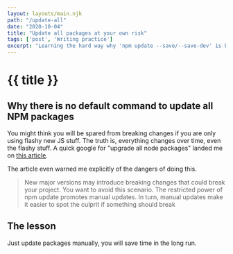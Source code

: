 ```yaml
---
layout: layouts/main.njk
path: "/update-all"
date: "2020-10-04"
title: "Update all packages at your own risk"
tags: ['post', 'Writing practice']
excerpt: "Learning the hard way why 'npm update --save/--save-dev' is bad"
---
```


# {{ title }}

## Why there is no default command to update all NPM packages

You might think you will be spared from breaking changes if you are only using flashy new JS stuff. 
The truth is, everything changes over time, even the flashy stuff. A quick google 
for "upgrade all node packages" landed me on [this article](https://medium.com/@jh3y/how-to-update-all-npm-packages-in-your-project-at-once-17a8981860ea).

The article even warned me explicitly of the dangers of doing this.

> New major versions may introduce breaking changes that could break your project. 
> You want to avoid this scenario. The restricted power of npm update promotes manual updates.
> In turn, manual updates make it easier to spot the culprit if something should break

## The lesson

Just update packages manually, you will save time in the long run.